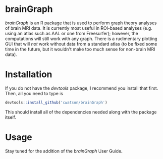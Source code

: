 # brainGraph
*brainGraph* is an R package that is used to perform graph theory analyses of
brain MRI data. It is currently most useful in ROI-based analyses (e.g. using an
atlas such as AAL or one from Freesurfer); however, the computations will still
work with any graph. There is a rudimentary plotting GUI that will *not* work
without data from a standard atlas (to be fixed some time in the future, but 
it wouldn't make too much sense for non-brain MRI data).

# Installation
If you do not have the *devtools* package, I recommend you install that first.
Then, all you need to type is
``` r
devtools::install_github('cwatson/brainGraph')
```
This should install all of the dependencies needed along with the package
itself.

# Usage
Stay tuned for the addition of the *brainGraph* User Guide.
